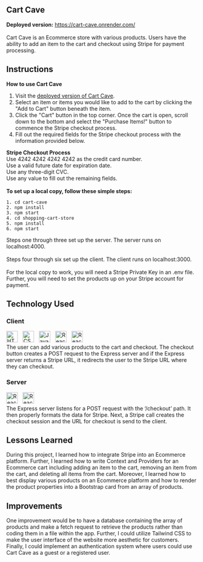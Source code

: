 ## Cart Cave 
**Deployed version:** https://cart-cave.onrender.com/
<br>
<br>
Cart Cave is an Ecommerce store with various products. Users have the ability to add an item to the cart and checkout using Stripe for payment processing.

## Instructions 
**How to use Cart Cave**  
1. Visit the <a href="https://cart-cave.onrender.com/">deployed version of Cart Cave</a>.
2. Select an item or items you would like to add to the cart by clicking the "Add to Cart" button beneath the item. 
3. Click the "Cart" button in the top corner. Once the cart is open, scroll down to the bottom and select the "Purchase Items!" button to commence the Stripe checkout process.
4. Fill out the required fields for the Stripe checkout process with the information provided below.

**Stripe Checkout Process**  
Use 4242 4242 4242 4242 as the credit card number.  
Use a valid future date for expiration date.  
Use any three-digit CVC.  
Use any value to fill out the remaining fields.  
<br>
**To set up a local copy, follow these simple steps:** 
``` 
1. cd cart-cave  
2. npm install  
3. npm start
4. cd shopping-cart-store 
5. npm install
6. npm start
```
Steps one through three set up the server. The server runs on localhost:4000.  
<br>
Steps four through six set up the client. The client runs on localhost:3000.    
<br>
For the local copy to work, you will need a Stripe Private Key in an .env file. Further, you will need to set the products up on your Stripe account for payment.
<br>
## Technology Used
### Client
<img align="left" alt="HTML" width="30px" style="padding-right:10px;" src="https://cdn.jsdelivr.net/gh/devicons/devicon/icons/html5/html5-plain.svg" />
<img align="left" alt="CSS" width="30px" style="padding-right:10px;" src="https://cdn.jsdelivr.net/gh/devicons/devicon/icons/css3/css3-plain.svg" />
<img align="left" alt="JavaScript" width="30px" style="padding-right:10px;" src="https://cdn.jsdelivr.net/gh/devicons/devicon/icons/javascript/javascript-plain.svg" />
<img align="left" alt="React" width="30px" style="padding-right:10px;" src="https://cdn.jsdelivr.net/gh/devicons/devicon/icons/react/react-original.svg" />
<img align="left" alt="React" width="30px" style="padding-right:10px;" src="https://cdn.jsdelivr.net/gh/devicons/devicon/icons/bootstrap/bootstrap-original.svg" />
<br>
<br>
The user can add various products to the cart and checkout. The checkout button creates a POST request to the Express server and if the Express server returns a Stripe URL, it redirects the user to the Stripe URL where they can checkout. 

### Server  
<img align="left" alt="React" width="30px" style="padding-right:10px;" src="https://cdn.jsdelivr.net/gh/devicons/devicon/icons/nodejs/nodejs-original.svg" />  
<img align="left" alt="React" width="30px" style="padding-right:10px;" src="https://cdn.jsdelivr.net/gh/devicons/devicon/icons/express/express-original.svg" />   
<br>
<br>
The Express server listens for a POST request with the ‘/checkout’ path. It then properly formats the data for Stripe. Next, a Stripe call creates the checkout session and the URL for checkout is send to the client.

## Lessons Learned
During this project, I learned how to integrate Stripe into an Ecommerce platform. Further, I learned how to write Context and Providers for an Ecommerce cart including adding an item to the cart, removing an item from the cart, and deleting all items from the cart. Moreover, I learned how to best display various products on an Ecommerce platform and how to render the product properties into a Bootstrap card from an array of products. 

## Improvements
One improvement would be to have a database containing the array of products and make a fetch request to retrieve the products rather than coding them in a file within the app. Further, I could utilize Tailwind CSS to make the user interface of the website more aesthetic for customers. Finally, I could implement an authentication system where users could use Cart Cave as a guest or a registered user. 